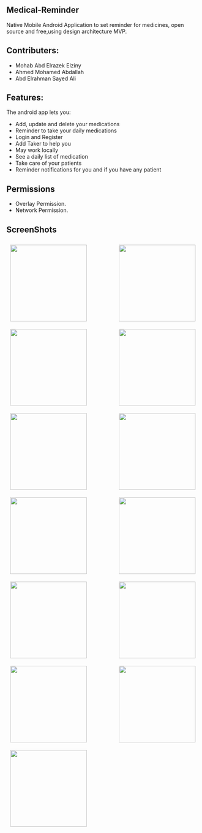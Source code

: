 ## Medical-Reminder

 Native Mobile Android Application to set reminder for medicines, open source and free,using design architecture MVP.
 
 
## Contributers:

* Mohab Abd Elrazek Elziny
* Ahmed Mohamed Abdallah
* Abd Elrahman Sayed Ali

## Features:

The android app lets you:
* Add, update and delete your medications
* Reminder to take your daily medications
* Login and Register
* Add Taker to help you
* May work locally
* See a daily list of medication 
* Take care of your patients
* Reminder notifications for you and if you have any patient

## Permissions

* Overlay Permission.
* Network Permission.

## ScreenShots

<div>
 <p align="center">
<img src="https://drive.google.com/uc?export=view&id=14ySzxxnaNCv5JO2lUZfZZlYKbcam-h8f" width="200" align="left"
    hspace="10" vspace="10">
 
<img src="https://drive.google.com/uc?export=view&id=1Qnw-X94LU0Y1rVBHBiUt6mwk-OaMjOGO" width="200" align="right"
    hspace="10" vspace="10">
  <br>
  </p>
 
 <p align="center">
<img src="https://drive.google.com/uc?export=view&id=1wkmpUpHwS5nczN0X7OdgapcG_O6bGcpg" width="200" align="left"
    hspace="10" vspace="10">

<img src="https://drive.google.com/uc?export=view&id=1dCDis7Obw-jxtkPmscceajCquUnFN_H-" width="200" align="right"
    hspace="10" vspace="10">
  <br>
  </p>
 
 <p align="center">
 <img src="https://drive.google.com/uc?export=view&id=19Nz44OYabLHaEUcn1vep_t2JQAHoh2Es" width="200" align="left"
    hspace="10" vspace="10">
 
 <img src="https://drive.google.com/uc?export=view&id=1_pzOgMZSaaGttQU6fmVJCYlQRwcqdBqE" width="200" align="right"
    hspace="10" vspace="10">
  </p>
 <br>
 <p align="center">
 <img src="https://drive.google.com/uc?export=view&id=14CbbsJkHNmM7nzVWHIGeJksU4P22JBNz" width="200" align="left"
    hspace="10" vspace="10">
 
 <img src="https://drive.google.com/uc?export=view&id=1jIEYk566MXnLG8CVYV_GxnkAOXg0DgeY" width="200" align="right"
    hspace="10" vspace="10">
  </p>
 <br>
 <p align="center">
  <img src="https://drive.google.com/uc?export=view&id=1ottjmQpim1VJzZ13HM7yWf2La3vMnygm" width="200" align="left"
    hspace="10" vspace="10">
 
  <img src="https://drive.google.com/uc?export=view&id=1-_cUV5XGj2RlU5tG8BeWhC5d6TRdFZEt" width="200" align="right"
    hspace="10" vspace="10">
 </p>
 <br>
 <p align="center">
  <img src="https://drive.google.com/uc?export=view&id=1ZZIS9rQLqe0gP5Q7PNHhI2bYchzr9pzs" width="200" align="left"
    hspace="10" vspace="10">
 
  <img src="https://drive.google.com/uc?export=view&id=1ik2vd82P--FPCqCr7Ggtler36YyzmwHk" width="200" align="right"
    hspace="10" vspace="10">
  </p>
 <br>
 <p align="center">
 <img src="https://drive.google.com/uc?export=view&id=1gVNv5ToUONmoLt499FpncS-DIz_JSqQJ" width="200" align="left"
    hspace="10" vspace="10">
  </p>
</div>

<!-- <img align="left" width=40% height="200" src="https://drive.google.com/uc?export=view&id=14ySzxxnaNCv5JO2lUZfZZlYKbcam-h8f"> -->
<!-- ![image](https://drive.google.com/uc?export=view&id=14ySzxxnaNCv5JO2lUZfZZlYKbcam-h8f) -->
<!-- ![image](https://drive.google.com/uc?export=view&id=1Qnw-X94LU0Y1rVBHBiUt6mwk-OaMjOGO) -->
<!-- ![image](https://drive.google.com/uc?export=view&id=1wkmpUpHwS5nczN0X7OdgapcG_O6bGcpg) -->
<!-- ![image](https://drive.google.com/uc?export=view&id=1dCDis7Obw-jxtkPmscceajCquUnFN_H-) -->
<!-- ![image](https://drive.google.com/uc?export=view&id=19Nz44OYabLHaEUcn1vep_t2JQAHoh2Es) -->
<!-- ![image](https://drive.google.com/uc?export=view&id=1_pzOgMZSaaGttQU6fmVJCYlQRwcqdBqE) -->
<!-- ![image](https://drive.google.com/uc?export=view&id=14CbbsJkHNmM7nzVWHIGeJksU4P22JBNz) -->
<!-- ![image](https://drive.google.com/uc?export=view&id=1jIEYk566MXnLG8CVYV_GxnkAOXg0DgeY) -->
<!-- ![image](https://drive.google.com/uc?export=view&id=1ottjmQpim1VJzZ13HM7yWf2La3vMnygm) -->
<!-- ![image](https://drive.google.com/uc?export=view&id=1-_cUV5XGj2RlU5tG8BeWhC5d6TRdFZEt) -->
<!-- ![image](https://drive.google.com/uc?export=view&id=1ZZIS9rQLqe0gP5Q7PNHhI2bYchzr9pzs) -->
<!-- ![image](https://drive.google.com/uc?export=view&id=1ik2vd82P--FPCqCr7Ggtler36YyzmwHk) -->
<!-- ![image](https://drive.google.com/uc?export=view&id=1gVNv5ToUONmoLt499FpncS-DIz_JSqQJ) -->

